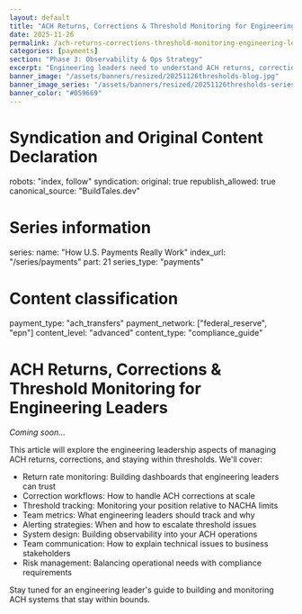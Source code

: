 ```yaml
---
layout: default
title: "ACH Returns, Corrections & Threshold Monitoring for Engineering Leaders"
date: 2025-11-26
permalink: /ach-returns-corrections-threshold-monitoring-engineering-leaders/
categories: [payments]
section: "Phase 3: Observability & Ops Strategy"
excerpt: "Engineering leaders need to understand ACH returns, corrections, and thresholds to build systems that stay compliant and operational."
banner_image: "/assets/banners/resized/20251126thresholds-blog.jpg"
banner_image_series: "/assets/banners/resized/20251126thresholds-series.jpg"
banner_color: "#059669"
---
```


# Syndication and Original Content Declaration
robots: "index, follow"
syndication:
  original: true
  republish_allowed: true
  canonical_source: "BuildTales.dev"

# Series information
series:
  name: "How U.S. Payments Really Work"
  index_url: "/series/payments"
  part: 21
  series_type: "payments"

# Content classification
payment_type: "ach_transfers"
payment_network: ["federal_reserve", "epn"]
content_level: "advanced"
content_type: "compliance_guide"

# ACH Returns, Corrections & Threshold Monitoring for Engineering Leaders

*Coming soon...*

This article will explore the engineering leadership aspects of managing ACH returns, corrections, and staying within thresholds. We'll cover:

- Return rate monitoring: Building dashboards that engineering leaders can trust
- Correction workflows: How to handle ACH corrections at scale
- Threshold tracking: Monitoring your position relative to NACHA limits
- Team metrics: What engineering leaders should track and why
- Alerting strategies: When and how to escalate threshold issues
- System design: Building observability into your ACH operations
- Team communication: How to explain technical issues to business stakeholders
- Risk management: Balancing operational needs with compliance requirements

Stay tuned for an engineering leader's guide to building and monitoring ACH systems that stay within bounds.

